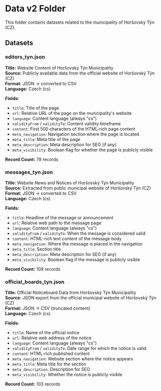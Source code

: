 # Data v2 Folder

This folder contains datasets related to the municipality of Horšovský Týn (CZ).

## Datasets

### editors_tyn.json

**Title:** Website Content of Horšovský Týn Municipality  
**Source:** Publicly available data from the official website of Horšovský Týn (CZ)  
**Format:** JSON → converted to CSV  
**Language:** Czech (cs)  

**Fields:**
- `title`: Title of the page
- `url`: Relative URL of the page on the municipality's website
- `language`: Content language (always "cs")
- `validityFrom` / `validityTo`: Content validity timeframe
- `content`: First 500 characters of the HTML-rich page content
- `meta_navigation`: Navigation section where the page is located
- `meta_title`: Meta title of the page
- `meta_description`: Meta description for SEO (if any)
- `meta_visibility`: Boolean flag for whether the page is publicly visible

**Record Count:** 79 records

### messages_tyn.json

**Title:** Website News and Notices of Horšovský Týn Municipality  
**Source:** Extracted from public municipal website of Horšovský Týn (CZ)  
**Format:** JSON → converted to CSV  
**Language:** Czech (cs)  

**Fields:**
- `title`: Headline of the message or announcement
- `url`: Relative web path to the message page
- `language`: Content language (always "cs")
- `validityFrom` / `validityTo`: When the message is considered valid
- `content`: HTML-rich text content of the message body
- `meta_navigation`: Where the message is placed in the navigation
- `meta_title`: Section title
- `meta_description`: Meta description for SEO (if any)
- `meta_visibility`: Boolean flag if the message is publicly visible

**Record Count:** 109 records

### official_boards_tyn.json

**Title:** Official Noticeboard Data from Horšovský Týn Municipality  
**Source:** JSON export from the official municipal website of Horšovský Týn (CZ)  
**Format:** JSON → CSV (truncated content)  
**Language:** Czech (cs)  

**Fields:**
- `title`: Name of the official notice
- `url`: Relative web address of the notice
- `language`: Content language (always "cs")
- `validityFrom` / `validityTo`: Date range for which the notice is valid
- `content`: HTML-rich published content
- `meta_navigation`: Website section where the notice appears
- `meta_title`: Meta title for the section
- `meta_description`: Description for SEO
- `meta_visibility`: Whether the notice is publicly visible

**Record Count:** 103 records 